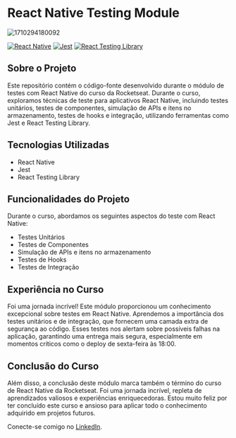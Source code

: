 # React Native Testing Module

![1710294180092](https://github.com/LucasSouza17/tests-with-react-native/assets/62787018/ac33e9d6-9b4a-4271-a84d-9ac203ba9afb)

[![React Native](https://img.shields.io/badge/React%20Native-v0.64.2-blue)](https://reactnative.dev/)
[![Jest](https://img.shields.io/badge/Jest-v27.0.6-blue)](https://jestjs.io/)
[![React Testing Library](https://img.shields.io/badge/React%20Testing%20Library-v12.0.0-blue)](https://testing-library.com/docs/react-testing-library/intro)

## Sobre o Projeto

Este repositório contém o código-fonte desenvolvido durante o módulo de testes com React Native do curso da Rocketseat. Durante o curso, exploramos técnicas de teste para aplicativos React Native, incluindo testes unitários, testes de componentes, simulação de APIs e itens no armazenamento, testes de hooks e integração, utilizando ferramentas como Jest e React Testing Library.

## Tecnologias Utilizadas

- React Native
- Jest
- React Testing Library

## Funcionalidades do Projeto

Durante o curso, abordamos os seguintes aspectos do teste com React Native:

- Testes Unitários
- Testes de Componentes
- Simulação de APIs e itens no armazenamento
- Testes de Hooks
- Testes de Integração

## Experiência no Curso

Foi uma jornada incrível! Este módulo proporcionou um conhecimento excepcional sobre testes em React Native. Aprendemos a importância dos testes unitários e de integração, que fornecem uma camada extra de segurança ao código. Esses testes nos alertam sobre possíveis falhas na aplicação, garantindo uma entrega mais segura, especialmente em momentos críticos como o deploy de sexta-feira às 18:00.

## Conclusão do Curso

Além disso, a conclusão deste módulo marca também o término do curso de React Native da Rocketseat. Foi uma jornada incrível, repleta de aprendizados valiosos e experiências enriquecedoras. Estou muito feliz por ter concluído este curso e ansioso para aplicar todo o conhecimento adquirido em projetos futuros.

Conecte-se comigo no [LinkedIn](https://www.linkedin.com/feed/update/urn:li:activity:7173694311035867136/).
